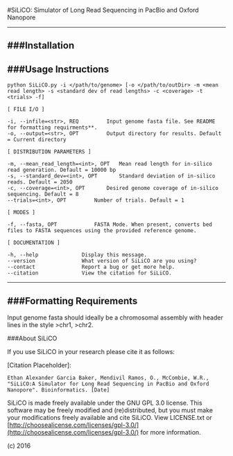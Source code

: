 
#SiLiCO: Simulator of Long Read Sequencing in PacBio and Oxford Nanopore 

---

###Installation
---

###Usage Instructions
---

```
python SiLiCO.py -i </path/to/genome> [-o </path/to/outDir> -m <mean read length> -s <standard dev of read lengths> -c <coverage> -t <trials> -f]

[ FILE I/O ]

-i, --infile=<str>, REQ			Input genome fasta file. See README for formatting requirments**.
-o, --output=<str>, OPT			Output directory for results. Default = Current directory

[ DISTRIBUTION PARAMETERS ]

-m, --mean_read_length=<int>, OPT	Mean read length for in-silico read generation. Default = 10000 bp
-s, --standard_dev=<int>, OPT		Standard deviation of in-silico reads. Default = 2050
-c, --coverage=<int>, OPT		Desired genome coverage of in-silico sequencing. Default = 8
--trials=<int>, OPT			Number of trials. Default = 1 

[ MODES ] 

-f, --fasta, OPT 			FASTA Mode. When present, converts bed files to FASTA sequences using the provided reference genome.

[ DOCUMENTATION ] 

-h, --help				Display this message.
--version				What version of SiLiCO are you using?
--contact				Report a bug or get more help.
--citation				View the citation for SiLiCO.
```
---
###Formatting Requirements
---

Input genome fasta should ideally be a chromosomal assembly with header lines in the style >chr1, >chr2.


###About SiLiCO

If you use SiLiCO in your research please cite it as follows: 

[Citation Placeholder]:

`Ethan Alexander Garcia Baker, Mendivil Ramos, O., McCombie, W.R., "SiLiCO:A Simulator for Long Read Sequencing in PacBio and Oxford Nanopore". Bioinformatics. [Date]`

SiLiCO is made freely available under the GNU GPL 3.0 license.
This software may be freely modified and (re)distributed, but you must make your modifications freely available and cite SiLiCO.
View LICENSE.txt or [http://choosealicense.com/licenses/gpl-3.0/](http://choosealicense.com/licenses/gpl-3.0/) for more information.

(c) 2016
